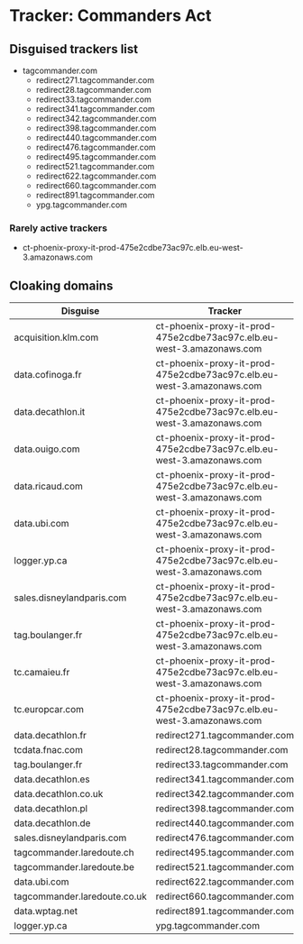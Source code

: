 # Tracker: Commanders Act

## Disguised trackers list

* tagcommander.com
    * redirect271.tagcommander.com
    * redirect28.tagcommander.com
    * redirect33.tagcommander.com
    * redirect341.tagcommander.com
    * redirect342.tagcommander.com
    * redirect398.tagcommander.com
    * redirect440.tagcommander.com
    * redirect476.tagcommander.com
    * redirect495.tagcommander.com
    * redirect521.tagcommander.com
    * redirect622.tagcommander.com
    * redirect660.tagcommander.com
    * redirect891.tagcommander.com
    * ypg.tagcommander.com

### Rarely active trackers

* ct-phoenix-proxy-it-prod-475e2cdbe73ac97c.elb.eu-west-3.amazonaws.com

## Cloaking domains

| Disguise | Tracker |
| ---- | ---- |
| acquisition.klm.com | ct-phoenix-proxy-it-prod-475e2cdbe73ac97c.elb.eu-west-3.amazonaws.com |
| data.cofinoga.fr | ct-phoenix-proxy-it-prod-475e2cdbe73ac97c.elb.eu-west-3.amazonaws.com |
| data.decathlon.it | ct-phoenix-proxy-it-prod-475e2cdbe73ac97c.elb.eu-west-3.amazonaws.com |
| data.ouigo.com | ct-phoenix-proxy-it-prod-475e2cdbe73ac97c.elb.eu-west-3.amazonaws.com |
| data.ricaud.com | ct-phoenix-proxy-it-prod-475e2cdbe73ac97c.elb.eu-west-3.amazonaws.com |
| data.ubi.com | ct-phoenix-proxy-it-prod-475e2cdbe73ac97c.elb.eu-west-3.amazonaws.com |
| logger.yp.ca | ct-phoenix-proxy-it-prod-475e2cdbe73ac97c.elb.eu-west-3.amazonaws.com |
| sales.disneylandparis.com | ct-phoenix-proxy-it-prod-475e2cdbe73ac97c.elb.eu-west-3.amazonaws.com |
| tag.boulanger.fr | ct-phoenix-proxy-it-prod-475e2cdbe73ac97c.elb.eu-west-3.amazonaws.com |
| tc.camaieu.fr | ct-phoenix-proxy-it-prod-475e2cdbe73ac97c.elb.eu-west-3.amazonaws.com |
| tc.europcar.com | ct-phoenix-proxy-it-prod-475e2cdbe73ac97c.elb.eu-west-3.amazonaws.com |
| data.decathlon.fr | redirect271.tagcommander.com |
| tcdata.fnac.com | redirect28.tagcommander.com |
| tag.boulanger.fr | redirect33.tagcommander.com |
| data.decathlon.es | redirect341.tagcommander.com |
| data.decathlon.co.uk | redirect342.tagcommander.com |
| data.decathlon.pl | redirect398.tagcommander.com |
| data.decathlon.de | redirect440.tagcommander.com |
| sales.disneylandparis.com | redirect476.tagcommander.com |
| tagcommander.laredoute.ch | redirect495.tagcommander.com |
| tagcommander.laredoute.be | redirect521.tagcommander.com |
| data.ubi.com | redirect622.tagcommander.com |
| tagcommander.laredoute.co.uk | redirect660.tagcommander.com |
| data.wptag.net | redirect891.tagcommander.com |
| logger.yp.ca | ypg.tagcommander.com |